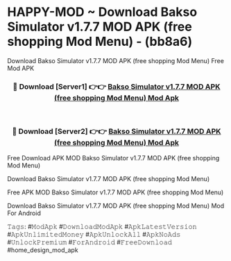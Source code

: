 # HAPPY-MOD ~ Download Bakso Simulator v1.7.7 MOD APK (free shopping Mod Menu) - (bb8a6)
Download Bakso Simulator v1.7.7 MOD APK (free shopping Mod Menu) Free Mod APK

<div align="center">
<h3>🔴 Download [Server1] 👉👉 <a href="https://apk-comot.site?title=Bakso_Simulator_v1.7.7_MOD_APK_(free_shopping_Mod_Menu)">Bakso Simulator v1.7.7 MOD APK (free shopping Mod Menu) Mod Apk</a></h3><br>

<h3>🔴 Download [Server2] 👉👉 <a href="https://apk-comot.site?title=Bakso_Simulator_v1.7.7_MOD_APK_(free_shopping_Mod_Menu)">Bakso Simulator v1.7.7 MOD APK (free shopping Mod Menu) Mod Apk</a></h3>
</div>


Free Download APK MOD Bakso Simulator v1.7.7 MOD APK (free shopping Mod Menu)

Download Bakso Simulator v1.7.7 MOD APK (free shopping Mod Menu) 

Free APK MOD Bakso Simulator v1.7.7 MOD APK (free shopping Mod Menu) 

Download Bakso Simulator v1.7.7 MOD APK (free shopping Mod Menu) Mod For Android

𝚃𝚊𝚐𝚜: #𝙼𝚘𝚍𝙰𝚙𝚔 #𝙳𝚘𝚠𝚗𝚕𝚘𝚊𝚍𝙼𝚘𝚍𝙰𝚙𝚔 #𝙰𝚙𝚔𝙻𝚊𝚝𝚎𝚜𝚝𝚅𝚎𝚛𝚜𝚒𝚘𝚗 #𝙰𝚙𝚔𝚄𝚗𝚕𝚒𝚖𝚒𝚝𝚎𝚍𝙼𝚘𝚗𝚎𝚢 #𝙰𝚙𝚔𝚄𝚗𝚕𝚘𝚌𝚔𝙰𝚕𝚕 #𝙰𝚙𝚔𝙽𝚘𝙰𝚍𝚜 #𝚄𝚗𝚕𝚘𝚌𝚔𝙿𝚛𝚎𝚖𝚒𝚞𝚖 #𝙵𝚘𝚛𝙰𝚗𝚍𝚛𝚘𝚒𝚍 #𝙵𝚛𝚎𝚎𝙳𝚘𝚠𝚗𝚕𝚘𝚊𝚍 #home_design_mod_apk